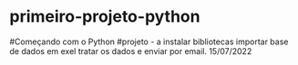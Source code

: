 # primeiro-projeto-python
#Começando com o Python
#projeto - a
instalar bibliotecas 
importar base de dados em exel 
tratar os dados e enviar por email.
15/07/2022
